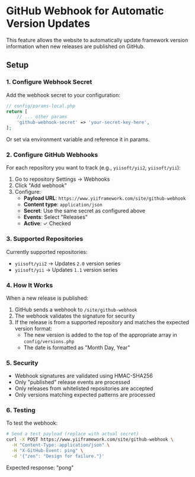 # GitHub Webhook for Automatic Version Updates

This feature allows the website to automatically update framework version information when new releases are published on GitHub.

## Setup

### 1. Configure Webhook Secret

Add the webhook secret to your configuration:

```php
// config/params-local.php
return [
    // ... other params
    'github-webhook-secret' => 'your-secret-key-here',
];
```

Or set via environment variable and reference it in params.

### 2. Configure GitHub Webhooks

For each repository you want to track (e.g., `yiisoft/yii2`, `yiisoft/yii`):

1. Go to repository Settings → Webhooks
2. Click "Add webhook"
3. Configure:
   - **Payload URL**: `https://www.yiiframework.com/site/github-webhook`
   - **Content type**: `application/json`
   - **Secret**: Use the same secret as configured above
   - **Events**: Select "Releases"
   - **Active**: ✓ Checked

### 3. Supported Repositories

Currently supported repositories:
- `yiisoft/yii2` → Updates `2.0` version series
- `yiisoft/yii` → Updates `1.1` version series

### 4. How It Works

When a new release is published:

1. GitHub sends a webhook to `/site/github-webhook`
2. The webhook validates the signature for security
3. If the release is from a supported repository and matches the expected version format:
   - The new version is added to the top of the appropriate array in `config/versions.php`
   - The date is formatted as "Month Day, Year"

### 5. Security

- Webhook signatures are validated using HMAC-SHA256
- Only "published" release events are processed
- Only releases from whitelisted repositories are accepted
- Only versions matching expected patterns are processed

### 6. Testing

To test the webhook:

```bash
# Send a test payload (replace with actual secret)
curl -X POST https://www.yiiframework.com/site/github-webhook \
  -H "Content-Type: application/json" \
  -H "X-GitHub-Event: ping" \
  -d '{"zen": "Design for failure."}'
```

Expected response: "pong"